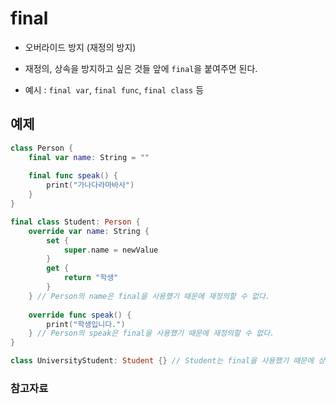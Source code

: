 # final

- 오버라이드 방지 (재정의 방지)

- 재정의, 상속을 방지하고 싶은 것들 앞에 `final`을 붙여주면 된다.

- 예시 : `final var`, `final func`, `final class` 등


## 예제

```swift
class Person {
    final var name: String = ""
    
    final func speak() {
        print("가나다라마바사")
    }
}

final class Student: Person {
    override var name: String {
        set {
            super.name = newValue
        }
        get {
            return "학생"
        }
    } // Person의 name은 final을 사용했기 때문에 재정의할 수 없다.
    
    override func speak() {
        print("학생입니다.")
    } // Person의 speak은 final을 사용했기 때문에 재정의할 수 없다.
}

class UniversityStudent: Student {} // Student는 final을 사용했기 때문에 상속받을 수 없다.
```


### 참고자료

[]()